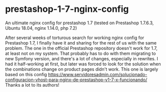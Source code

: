 # prestashop-1-7-nginx-config
An ultimate nginx config for prestashop 1.7 (tested on Prestashop 1.7.6.3, Ubuntu 18.04, nginx 1.14.0, php 7.2)

After several weeks of torturous search for working nginx config for Prestashop 1.7, I finally have it and sharing for the rest of us with the same problem. 
The one in the official Prestashop repository doesn't work for 1.7, at least not on my system. That probably has to do with them migrating to new Symfony version, and there's a lot of changes, especially in rewrites. I had it half-working at first, but later was forced to look for the solution when the combinations change on product pages didn't work.
This one is largely based on this config https://www.servidoresadmin.com/solucionado-configuracion-vhost-para-nginx-de-prestashop-v1-7-x-funcionando/
Thanks a lot to its authors!

